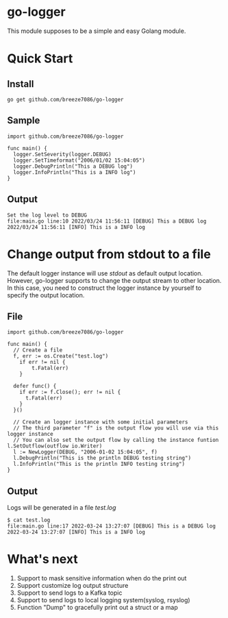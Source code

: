 # go-logger
This module supposes to be a simple and easy Golang module.

# Quick Start
## Install
~~~
go get github.com/breeze7086/go-logger
~~~
## Sample
~~~
import github.com/breeze7086/go-logger

func main() {
  logger.SetSeverity(logger.DEBUG)
  logger.SetTimeformat("2006/01/02 15:04:05")
  logger.DebugPrintln("This a DEBUG log")
  logger.InfoPrintln("This is a INFO log")
}
~~~
## Output
~~~
Set the log level to DEBUG
file:main.go line:10 2022/03/24 11:56:11 [DEBUG] This a DEBUG log
2022/03/24 11:56:11 [INFO] This is a INFO log
~~~

# Change output from stdout to a file
The default logger instance will use *stdout* as default output location.  
However, go-logger supports to change the output stream to other location.  
In this case, you need to construct the logger instance by yourself to specify the output location.  
## File
~~~
import github.com/breeze7086/go-logger

func main() {
  // Create a file
  f, err := os.Create("test.log")
	if err != nil {
		t.Fatal(err)
	}

  defer func() {
    if err := f.Close(); err != nil {
	  t.Fatal(err)
	}
  }()

  // Create an logger instance with some initial parameters
  // The third parameter "f" is the output flow you will use via this logger instance
  // You can also set the output flow by calling the instance funtion l.SetOutflow(outflow io.Writer)
  l := NewLogger(DEBUG, "2006-01-02 15:04:05", f)
  l.DebugPrintln("This is the println DEBUG testing string")
  l.InfoPrintln("This is the println INFO testing string")
}
~~~
## Output  
Logs will be generated in a file *test.log*
~~~
$ cat test.log
file:main.go line:17 2022-03-24 13:27:07 [DEBUG] This is a DEBUG log
2022-03-24 13:27:07 [INFO] This is a INFO log
~~~

# What's next
1. Support to mask sensitive information when do the print out
2. Support customize log output structure
3. Support to send logs to a Kafka topic
4. Support to send logs to local logging system(syslog, rsyslog)
5. Function "Dump" to gracefully print out a struct or a map
